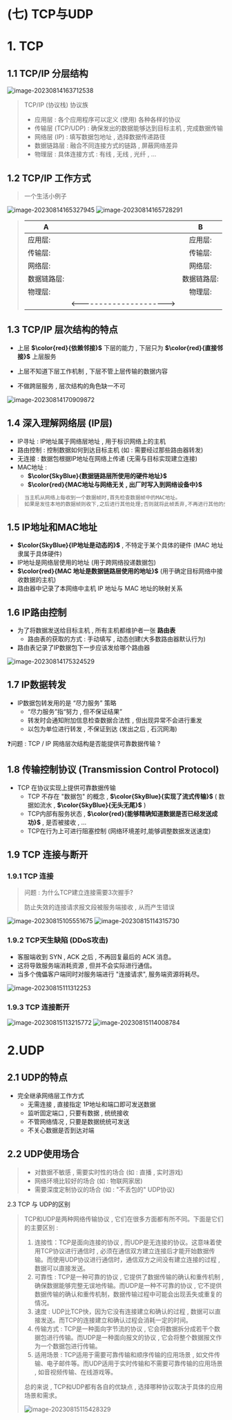 # (七) TCP与UDP

# 1. TCP

## 1.1 TCP/IP 分层结构

<img src="./assets/image-20230814163712538.png" alt="image-20230814163712538" /> 

>
>TCP/IP (协议栈) 协议族
>
>- 应用层 : 各个应用程序可以定义 (使用) 各种各样的协议
>- 传输层 (TCP/UDP) : 确保发出的数据能够达到目标主机 , 完成数据传输
>- 网络层 (IP) : 填写数据包地址 , 选择数据传递路径
>- 数据链路层 : 融合不同连接方式的链路 , 屏蔽网络差异
>- 物理层 : 具体连接方式 : 有线 , 无线 , 光纤 , ...

## 1.2 TCP/IP 工作方式

>一个生活小例子

<img src="./assets/image-20230814165327945.png" alt="image-20230814165327945" /> 

<img src="./assets/image-20230814165728291.png" alt="image-20230814165728291" /> 

>
>| A           |                         |      B      |
>| ----------- | :---------------------: | :---------: |
>| 应用层:     |                         |   应用层:   |
>| 传输层:     |                         |   传输层:   |
>| 网络层:     |                         |   网络层:   |
>| 数据链路层: |                         | 数据链路层: |
>| 物理层:     |                         |   物理层:   |
>|             | <---------------------> |             |

## 1.3 TCP/IP 层次结构的特点

* 上层 **$\color{red}{依赖邻接}$** 下层的能力 , 下层只为 **$\color{red}{直接邻接}$** 上层服务

* 上层不知道下层工作机制 , 下层不管上层传输的数据内容

* 不做跨层服务 , 层次结构的角色缺一不可

<img src="./assets/image-20230814170909872.png" alt="image-20230814170909872" /> 

## 1.4 深入理解网络层 (IP层)

* IP寻址 : IP地址属于网络层地址 , 用于标识网络上的主机
* 路由控制 : 控制数据如何到达目标主机 (如 : 需要经过那些路由器转发)
* 无连接 : 数据包根据IP地址在网络上传递 (无需与目标实现建立连接)
* MAC地址 :
	* **$\color{SkyBlue}{数据链路层所使用的硬件地址}$**
	* **$\color{red}{MAC地址与网络无关 , 出厂时写入到网络设备中}$**

>```tex
>当主机从网络上每收到一个数据帧时,首先检查数据帧中的MAC地址。
>如果是发往本地的数据帧则收下,之后进行其他处理;否则就将此帧丢弃,不再进行其他的处理
>```
>

## 1.5 IP地址和MAC地址

* **$\color{SkyBlue}{IP地址是动态的}$** , 不特定于某个具体的硬件 (MAC 地址隶属于具体硬件)
* IP地址是网络层使用的地址 (用于跨网络投递数据包)
* **$\color{red}{MAC 地址是数据链路层使用的地址}$** (用于确定目标网络中接收数据的主机)
* 路由器中记录了本网络中主机 IP 地址与 MAC 地址的映射关系

## 1.6 IP路由控制

* 为了将数据发送给目标主机 , 所有主机都维护者一张 **路由表** 
	* 路由表的获取的方式 : 手动填写 , 动态创建(大多数路由器默认行为)
* 路由表记录了IP数据包下一步应该发给哪个路由器

<img src="./assets/image-20230814175324529.png" alt="image-20230814175324529" /> 

## 1.7 IP数据转发

* IP数据包转发用的是 “尽力服务” 策略
	* “尽力服务”指“努力 , 但不保证结果”
	* 转发时会通知附加信息检查数据合法性 , 但出现异常不会进行重发
	* 以包为单位进行转发 , 不保证到达 (发出之后 , 石沉网海)

❓问题 : TCP / IP 网络层次结构是否能提供可靠数据传输 ?

## 1.8 传输控制协议 (Transmission Control Protocol)

* TCP 在协议实现上提供可靠数据传输
	* TCP 不存在 "数据包" 的概念 , **$\color{SkyBlue}{实现了流式传输}$** ( 数据如流水 , **$\color{SkyBlue}{无头无尾}$** )
	* TCP内部有服务状态 , **$\color{red}{能够精确知道数据是否已经发送成功}$** , 是否被接收 , ...
	* TCP在行为上可进行阻塞控制 (网络环境差时,能够调整数据发送速度)

## 1.9 TCP 连接与断开

### 1.9.1 TCP 连接

>问题 : 为什么TCP建立连接需要3次握手?
>
>防止失效的连接请求报文段被服务端接收 , 从而产生错误
>

<img src="./assets/image-20230815105551675.png" alt="image-20230815105551675" /> 

<img src="./assets/image-20230815114315730.png" alt="image-20230815114315730" /> 

### 1.9.2 TCP天生缺陷 (DDoS攻击)

* 客服端收到 SYN , ACK 之后 , 不再回复最后的 ACK 消息。
* 这将导致服务端消耗资源 , 但并不会实际进行通信。
* 当多个傀儡客户端同时对服务端进行 "连接请求", 服务端资源将耗尽。

<img src="./assets/image-20230815111312253.png" alt="image-20230815111312253" /> 

### 1.9.3 TCP 连接断开

<img src="./assets/image-20230815113215772.png" alt="image-20230815113215772" /> 

<img src="./assets/image-20230815114008784.png" alt="image-20230815114008784" /> 

# 2.UDP

## 2.1 UDP的特点

* 完全继承网络层工作方式
	* 无需连接 , 直接指定 1P地址和端口即可发送数据
	* 监听固定端口 , 只要有数据 , 统统接收
	* 不管网络情况 , 只要是数据统统可发送
	* 不关心数据是否到达对端

## 2.2 UDP使用场合

>- 对数据不敏感 , 需要实时性的场合 (如 : 直播 , 实时游戏)
>- 网络环境比较好的场合 (如 : 物联网家居)
>- ﻿需要深度定制协议的场合 (如 : "不丢包的" UDP协议)

2.3 TCP 与 UDP的区别

>TCP和UDP是两种网络传输协议 , 它们在很多方面都有所不同。下面是它们的主要区别 : 
>
>1. 连接性：TCP是面向连接的协议 , 而UDP是无连接的协议。这意味着使用TCP协议进行通信时 , 必须在通信双方建立连接后才能开始数据传输。而使用UDP协议进行通信时，通信双方之间没有建立连接的过程 , 数据可以直接发送。
>2. 可靠性 : TCP是一种可靠的协议 , 它提供了数据传输的确认和重传机制 , 确保数据能够完整无误地传输。而UDP是一种不可靠的协议 , 它不提供数据传输的确认和重传机制，数据传输过程中可能会出现丢失或重复的情况。
>3. 速度 : UDP比TCP快，因为它没有连接建立和确认的过程 , 数据可以直接发送。而TCP的连接建立和确认过程会消耗一定的时间。
>4. 传输方式 : TCP是一种面向字节流的协议 , 它会将数据拆分成若干个数据包进行传输。而UDP是一种面向报文的协议 , 它会将整个数据报文作为一个数据包进行传输。
>5. 适用场景 : TCP适用于需要可靠传输和顺序传输的应用场景 , 如文件传输、电子邮件等。而UDP适用于实时传输和不需要可靠传输的应用场景 , 如音视频传输、在线游戏等。
>
>总的来说 , TCP和UDP都有各自的优缺点 , 选择哪种协议取决于具体的应用场景和需求。
>
><img src="./assets/image-20230815115428329.png" alt="image-20230815115428329" />

